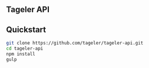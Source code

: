 Tageler API
-----------

## Quickstart

```bash
git clone https://github.com/tageler/tageler-api.git
cd tageler-api
npm install 
gulp
```

